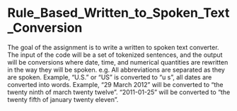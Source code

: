 # Rule_Based_Written_to_Spoken_Text_Conversion
The goal of the assignment is to write a written to spoken text converter.
The input of the code will be a set of tokenized sentences, and the output will be conversions
where date, time, and numerical quantities are rewritten in the way they will be spoken. e.g. All abbreviations are separated as they are spoken. Example, “U.S.” or “US” is converted to “u s”, all dates are converted into words. Example, “29 March 2012” will be converted to “the twenty ninth of march twenty twelve”. “2011-01-25” will be converted to “the twenty fifth of january twenty eleven”.
